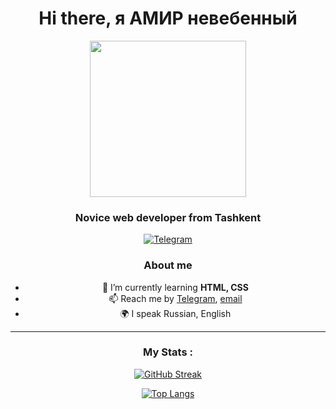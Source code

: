 <div id="header" align="center">
 <h1>Hi there, я АМИР невебенный</h1>

<div id="header" align="center">
  <img src="https://freefrontend.com/assets/img/css-loaders/code-loader.gif" width="250"/>
</div>

<div id="header" align="center">
 <h3>Novice web developer from Tashkent</h3>
 



<div id="socials" align="center" >
 <a href="https://t.me/Blackbon_729">
		<img src="https://img.shields.io/badge/Telegram-blue?style=for-the-badge&logo=telegram&logoColor=white" alt="Telegram"/>
	</a>
  </div>

### About me
- 🌱 I’m currently learning **HTML, CSS**
- 📫 Reach me by [Telegram](https://t.me/alihankd), [email](mailto:kd.kd.kd.767.767.767@gmail.com)
- 🌍 I speak Russian, English

---

### My Stats :
[![GitHub Streak](http://github-readme-streak-stats.herokuapp.com?user=KD-767&theme=dark&background=000000)](https://git.io/streak-stats)

[![Top Langs](https://github-readme-stats.vercel.app/api/top-langs/?username=KD-767&layout=compact&theme=vision-friendly-dark)](https://github.com/anuraghazra/github-readme-stats)
 
